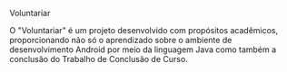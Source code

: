  Voluntariar

O "Voluntariar" é um projeto desenvolvido com propósitos acadêmicos, proporcionando não só o aprendizado sobre o ambiente de desenvolvimento Android por meio da linguagem Java como também a conclusão do Trabalho de Conclusão de Curso.
